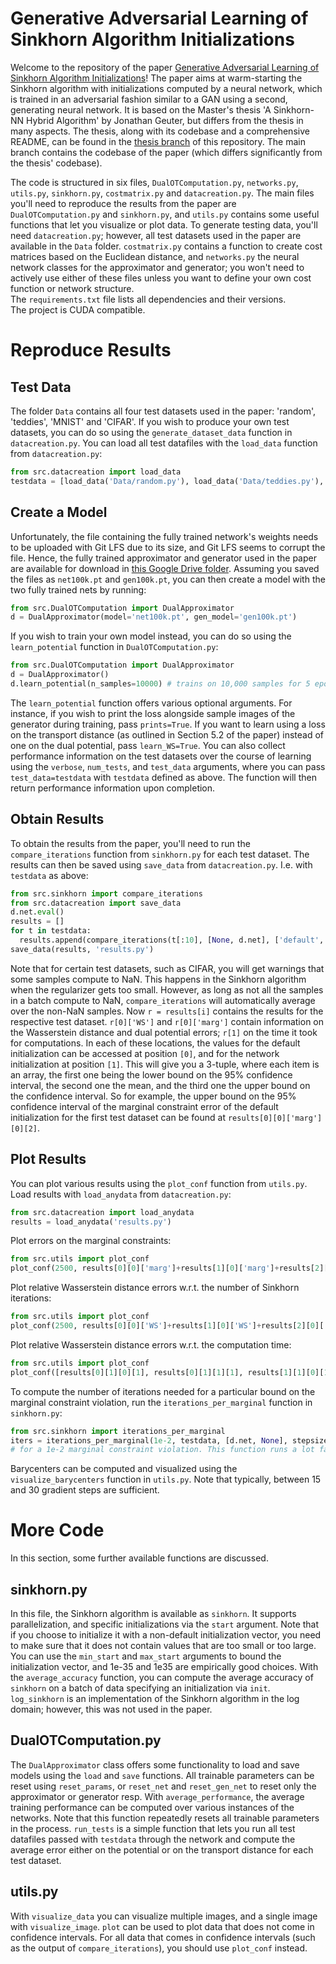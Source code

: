 # Generative Adversarial Learning of Sinkhorn Algorithm Initializations
Welcome to the repository of the paper [Generative Adversarial Learning of Sinkhorn Algorithm Initializations](https://arxiv.org/abs/2212.00133)!
The paper aims at warm-starting the Sinkhorn algorithm with initializations computed by a neural network, which is trained in an adversarial fashion similar to a GAN using a second, generating neural network.
It is based on the Master's thesis 'A Sinkhorn-NN Hybrid Algorithm' by Jonathan Geuter, but differs from the thesis in many aspects. The thesis, along with its codebase and a comprehensive README, can be found in the [thesis branch](https://github.com/j-geuter/SinkhornNNHybrid/tree/thesis) of this repository. The main branch contains the codebase of the paper (which differs significantly from the thesis' codebase).

The code is structured in six files, `DualOTComputation.py`, `networks.py`, `utils.py`, `sinkhorn.py`, `costmatrix.py` and `datacreation.py`. The main files you'll need to reproduce the results from the paper are `DualOTComputation.py` and `sinkhorn.py`, and `utils.py` contains some useful functions that let you visualize or plot data. To generate testing data, you'll need `datacreation.py`; however, all test datasets used in the paper are available in the `Data` folder. `costmatrix.py` contains a function to create cost matrices based on the Euclidean distance, and `networks.py` the neural network classes for the approximator and generator; you won't need to actively use either of these files unless you want to define your own cost function or network structure.  
The `requirements.txt` file lists all dependencies and their versions.  
The project is CUDA compatible.


# Reproduce Results

## Test Data
The folder `Data` contains all four test datasets used in the paper: 'random', 'teddies', 'MNIST' and 'CIFAR'. If you wish to produce your own test datasets, you can do so using the `generate_dataset_data` function in `datacreation.py`.
You can load all test datafiles with the `load_data` function from `datacreation.py`:

```python
from src.datacreation import load_data
testdata = [load_data('Data/random.py'), load_data('Data/teddies.py'), load_data('Data/MNIST.py'), load_data('Data/CIFAR.py')]
```

## Create a Model
Unfortunately, the file containing the fully trained network's weights needs to be uploaded with Git LFS due to its size, and Git LFS seems to corrupt the file. Hence, the fully trained approximator and generator used in the paper are available for download in [this Google Drive folder](https://drive.google.com/drive/folders/1My0jXBqjDs4LVJtSX8gi45z0v9WMicNV?usp=sharing).
Assuming you saved the files as `net100k.pt` and `gen100k.pt`, you can then create a model with the two fully trained nets by running:

```python
from src.DualOTComputation import DualApproximator
d = DualApproximator(model='net100k.pt', gen_model='gen100k.pt')
```

If you wish to train your own model instead, you can do so using the `learn_potential` function in `DualOTComputation.py`:

```python
from src.DualOTComputation import DualApproximator
d = DualApproximator()
d.learn_potential(n_samples=10000) # trains on 10,000 samples for 5 epochs, i.e. 50,000 samples total
```

The `learn_potential` function offers various optional arguments. For instance, if you wish to print the loss alongside sample images of the generator during training, pass `prints=True`.
If you want to learn using a loss on the transport distance (as outlined in Section 5.2 of the paper) instead of one on the dual potential, pass `learn_WS=True`.
You can also collect performance information on the test datasets over the course of learning using the `verbose`, `num_tests`, and `test_data` arguments, where you can pass `test_data=testdata` with `testdata` defined as above. The function will then return performance information upon completion.

## Obtain Results
To obtain the results from the paper, you'll need to run the `compare_iterations` function from `sinkhorn.py` for each test dataset. The results can then be saved using `save_data` from `datacreation.py`. I.e. with `testdata` as above:

```python
from src.sinkhorn import compare_iterations
from src.datacreation import save_data
d.net.eval()
results = []
for t in testdata:
  results.append(compare_iterations(t[:10], [None, d.net], ['default', 'net'], max_iter=2500, eps=.2, min_start=1e-35, max_start=1e35, plot=False, timeit=True))
save_data(results, 'results.py')
```
Note that for certain test datasets, such as CIFAR, you will get warnings that some samples compute to NaN. This happens in the Sinkhorn algorithm when the regularizer gets too small. However, as long as not all the samples in a batch compute to NaN, `compare_iterations` will automatically average over the non-NaN samples.
Now `r = results[i]` contains the results for the respective test dataset. `r[0]['WS']` and `r[0]['marg']` contain information on the Wasserstein distance and dual potential errors;
`r[1]` on the time it took for computations. In each of these locations, the values for the default initialization can be accessed at position `[0]`, and for the network initialization at position `[1]`. This will give you a 3-tuple, where each item is an array, the first one being the lower bound on the 95% confidence interval, the second one the mean, and the third one the upper bound on the confidence interval. So for example, the upper bound on the 95% confidence interval of the marginal constraint error of the default initialization for the first test dataset can be found at `results[0][0]['marg'][0][2]`.

## Plot Results
You can plot various results using the `plot_conf` function from `utils.py`.
Load results with `load_anydata` from `datacreation.py`:

```python
from src.datacreation import load_anydata
results = load_anydata('results.py')
```

Plot errors on the marginal constraints:

```python
from src.utils import plot_conf
plot_conf(2500, results[0][0]['marg']+results[1][0]['marg']+results[2][0]['marg']+results[3][0]['marg'], ['default', 'net']*4, 'number of iterations', 'marginal constraint violation', titles=['random', 'teddies', 'MNIST', 'CIFAR'], separate_plots=[[0,1], [2,3], [4,5], [6,7]], rows=2, columns=2, slice=(5,24), scale_y=1/784**2)
```

Plot relative Wasserstein distance errors w.r.t. the number of Sinkhorn iterations:

```python
from src.utils import plot_conf
plot_conf(2500, results[0][0]['WS']+results[1][0]['WS']+results[2][0]['WS']+results[3][0]['WS'], ['default', 'net']*4, 'number of iterations', 'relative L1 error on WS distance', titles=['random', 'teddies', 'MNIST', 'CIFAR'], separate_plots=[[0,1], [2,3], [4,5], [6,7]], rows=2, columns=2, slice=(5,24))
```

Plot relative Wasserstein distance errors w.r.t. the computation time:

```python
from src.utils import plot_conf
plot_conf([results[0][1][0][1], results[0][1][1][1], results[1][1][0][1], results[1][1][1][1], results[2][1][0][1], results[2][1][1][1], results[3][1][0][1], results[3][1][1][1]], results[0][0]['WS']+results[1][0]['WS']+results[2][0]['WS']+results[3][0]['WS'], ['default', 'net']*4, 'time in s', 'relative L1 error on WS distance', titles=['random', 'teddies', 'MNIST', 'CIFAR'], separate_plots=[[0,1], [2,3], [4,5], [6,7]], rows=2, columns=2, slice=(5,24))
```

To compute the number of iterations needed for a particular bound on the marginal constraint violation, run the `iterations_per_marginal` function in `sinkhorn.py`:

```python
from src.sinkhorn import iterations_per_marginal
iters = iterations_per_marginal(1e-2, testdata, [d.net, None], stepsize=25)
# for a 1e-2 marginal constraint violation. This function runs a lot faster if you specify the start_iter argument
```

Barycenters can be computed and visualized using the `visualize_barycenters` function in `utils.py`. Note that typically, between 15 and 30 gradient steps are sufficient.


# More Code
In this section, some further available functions are discussed.

## sinkhorn.py
In this file, the Sinkhorn algorithm is available as `sinkhorn`. It supports parallelization, and specific initializations via the `start` argument. Note that if you choose to initialize it with a non-default initialization vector, you need to make sure that it does not contain values that are too small or too large. You can use the `min_start` and `max_start` arguments to bound the initialization vector, and 1e-35 and 1e35 are empirically good choices.
With the `average_accuracy` function, you can compute the average accuracy of `sinkhorn` on a batch of data specifying an initialization via `init`.
`log_sinkhorn` is an implementation of the Sinkhorn algorithm in the log domain; however, this was not used in the paper.

## DualOTComputation.py
The `DualApproximator` class offers some functionality to load and save models using the `load` and `save` functions. All trainable parameters can be reset using `reset_params`, or
`reset_net` and `reset_gen_net` to reset only the approximator or generator resp.
With `average_performance`, the average training performance can be computed over various instances of the networks. Note that this function repeatedly resets all trainable parameters in the process.
`run_tests` is a simple function that lets you run all test datafiles passed with `testdata` through the network and compute the average error either on the potential or on the transport distance for each test dataset.

## utils.py
With `visualize_data` you can visualize multiple images, and a single image with `visualize_image`. `plot` can be used to plot data that does not come in confidence intervals. For all data that comes in confidence intervals (such as the output of `compare_iterations`), you should use `plot_conf` instead.
